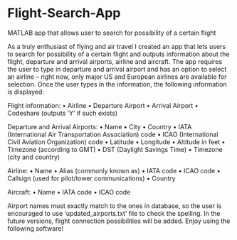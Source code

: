 # Flight-Search-App
MATLAB app that allows user to search for possibility of a certain flight

As a truly enthusiast of flying and air travel I created an app that lets users to search for possibility of a certain flight and outputs information about the flight, departure and arrival airports, airline and aircraft. The app requires the user to type in departure and arrival airport and has an option to select an airline – right now, only major US and European airlines are available for selection. Once the user types in the information, the following information is displayed:

Flight information:
• Airline
• Departure Airport
• Arrival Airport
• Codeshare (outputs ‘Y’ if such exists)

Departure and Arrival Airports:
• Name
• City
• Country
• IATA (International Air Transportation Association) code
• ICAO (International Civil Aviation Organization) code
• Latitude
• Longitude
• Altitude in feet
• Timezone (according to GMT)
• DST (Daylight Savings Time)
• Timezone (city and country)

Airline:
• Name
• Alias (commonly known as)
• IATA code
• ICAO code
• Callsign (used for pilot/tower communications)
• Country

Aircraft:
• Name
• IATA code
• ICAO code

Airport names must exactly match to the ones in database, so the user is encouraged to use ‘updated_airports.txt’ file to check the spelling. In the future versions, flight connection possibilities will be added. Enjoy using the following software!
